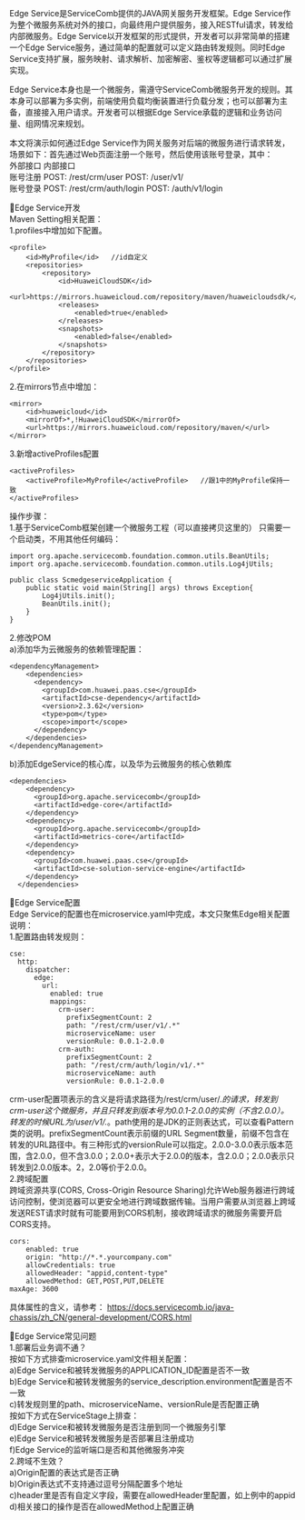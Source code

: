 Edge Service是ServiceComb提供的JAVA网关服务开发框架。Edge Service作为整个微服务系统对外的接口，向最终用户提供服务，接入RESTful请求，转发给内部微服务。Edge Service以开发框架的形式提供，开发者可以非常简单的搭建一个Edge Service服务，通过简单的配置就可以定义路由转发规则。同时Edge Service支持扩展，服务映射、请求解析、加密解密、鉴权等逻辑都可以通过扩展实现。 
  
Edge Service本身也是一个微服务，需遵守ServiceComb微服务开发的规则。其本身可以部署为多实例，前端使用负载均衡装置进行负载分发；也可以部署为主备，直接接入用户请求。开发者可以根据Edge Service承载的逻辑和业务访问量、组网情况来规划。  
  
本文将演示如何通过Edge Service作为网关服务对后端的微服务进行请求转发，场景如下：首先通过Web页面注册一个账号，然后使用该账号登录，其中：  
	   外部接口	                        内部接口  
账号注册	POST: /rest/crm/user	        POST: /user/v1/  
账号登录	POST: /rest/crm/auth/login	POST: /auth/v1/login  
 
  
Edge Service开发  
Maven Setting相关配置：  
1.profiles中增加如下配置。  
```
<profile>
    <id>MyProfile</id>   //id自定义
    <repositories>
        <repository>
            <id>HuaweiCloudSDK</id>
            <url>https://mirrors.huaweicloud.com/repository/maven/huaweicloudsdk/</url>
            <releases>
                <enabled>true</enabled>
            </releases>
            <snapshots>
                <enabled>false</enabled>
            </snapshots>
        </repository>
    </repositories>
</profile>
```  
2.在mirrors节点中增加： 
```
<mirror>
    <id>huaweicloud</id>
    <mirrorOf>*,!HuaweiCloudSDK</mirrorOf>
    <url>https://mirrors.huaweicloud.com/repository/maven/</url>
</mirror>  
```
3.新增activeProfiles配置
```
<activeProfiles>
    <activeProfile>MyProfile</activeProfile>   //跟1中的MyProfile保持一致
</activeProfiles>
```
操作步骤：  
1.基于ServiceComb框架创建一个微服务工程（可以直接拷贝这里的）
只需要一个启动类，不用其他任何编码：
```
import org.apache.servicecomb.foundation.common.utils.BeanUtils;
import org.apache.servicecomb.foundation.common.utils.Log4jUtils;

public class ScmedgeserviceApplication {
	public static void main(String[] args) throws Exception{
	    Log4jUtils.init();
	    BeanUtils.init();
	}
}
  ```
2.修改POM  
a)添加华为云微服务的依赖管理配置：
```
<dependencyManagement>
    <dependencies>
      <dependency>
        <groupId>com.huawei.paas.cse</groupId>
        <artifactId>cse-dependency</artifactId>
        <version>2.3.62</version>
        <type>pom</type>
        <scope>import</scope>
      </dependency>
    </dependencies>
</dependencyManagement> 
```
b)添加EdgeService的核心库，以及华为云微服务的核心依赖库  
```
<dependencies>
    <dependency>
      <groupId>org.apache.servicecomb</groupId>
      <artifactId>edge-core</artifactId>
    </dependency>
    <dependency>
      <groupId>org.apache.servicecomb</groupId>
      <artifactId>metrics-core</artifactId>
    </dependency>
    <dependency>
      <groupId>com.huawei.paas.cse</groupId>
      <artifactId>cse-solution-service-engine</artifactId>
    </dependency>
  </dependencies>
  ```
Edge Service配置  
Edge Service的配置也在microservice.yaml中完成，本文只聚焦Edge相关配置说明：  
1.配置路由转发规则：  
```
cse:
  http:
    dispatcher:
      edge:
        url:
          enabled: true
          mappings:
            crm-user:
              prefixSegmentCount: 2
              path: "/rest/crm/user/v1/.*"
              microserviceName: user
              versionRule: 0.0.1-2.0.0
            crm-auth:
              prefixSegmentCount: 2
              path: "/rest/crm/auth/login/v1/.*"
              microserviceName: auth
              versionRule: 0.0.1-2.0.0
```
crm-user配置项表示的含义是将请求路径为/rest/crm/user/.*的请求，转发到crm-user这个微服务，并且只转发到版本号为0.0.1-2.0.0的实例（不含2.0.0）。转发的时候URL为/user/v1/.*。path使用的是JDK的正则表达式，可以查看Pattern类的说明。prefixSegmentCount表示前缀的URL Segment数量，前缀不包含在转发的URL路径中。有三种形式的versionRule可以指定。2.0.0-3.0.0表示版本范围，含2.0.0，但不含3.0.0；2.0.0+表示大于2.0.0的版本，含2.0.0；2.0.0表示只转发到2.0.0版本。2，2.0等价于2.0.0。  
2.跨域配置  
跨域资源共享(CORS, Cross-Origin Resource Sharing)允许Web服务器进行跨域访问控制，使浏览器可以更安全地进行跨域数据传输。当用户需要从浏览器上跨域发送REST请求时就有可能要用到CORS机制，接收跨域请求的微服务需要开启CORS支持。
```
cors:
    enabled: true
    origin: "http://*.*.yourcompany.com"
    allowCredentials: true
    allowedHeader: "appid,content-type"
    allowedMethod: GET,POST,PUT,DELETE
maxAge: 3600  
```
具体属性的含义，请参考：
https://docs.servicecomb.io/java-chassis/zh_CN/general-development/CORS.html
  
 
 
Edge Service常见问题  
1.部署后业务调不通？    
按如下方式排查microservice.yaml文件相关配置：  
a)Edge Service和被转发微服务的APPLICATION_ID配置是否不一致  
b)Edge Service和被转发微服务的service_description.environment配置是否不一致  
c)转发规则里的path、microserviceName、versionRule是否配置正确  
按如下方式在ServiceStage上排查：  
d)Edge Service和被转发微服务是否注册到同一个微服务引擎  
e)Edge Service和被转发微服务是否部署且注册成功  
f)Edge Service的监听端口是否和其他微服务冲突  
2.跨域不生效？    
a)Origin配置的表达式是否正确  
b)Origin表达式不支持通过逗号分隔配置多个地址  
c)header里是否有自定义字段，需要在allowedHeader里配置，如上例中的appid  
d)相关接口的操作是否在allowedMethod上配置正确  
